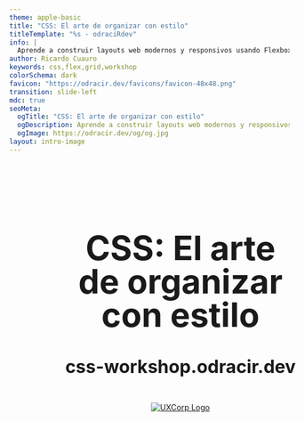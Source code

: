 ```yaml
---
theme: apple-basic
title: "CSS: El arte de organizar con estilo"
titleTemplate: "%s - odraciRdev"
info: |
  Aprende a construir layouts web modernos y responsivos usando Flexbox y CSS Grid. En este taller 100% práctico, exploraremos las herramientas más potentes de CSS para maquetar páginas web, con ejemplos en vivo, ejercicios interactivos y tips. Ideal para personas que están dando sus primeros pasos en el desarrollo front-end o que quieren mejorar sus habilidades de maquetación.
author: Ricardo Cuauro
keywords: css,flex,grid,workshop
colorSchema: dark
favicon: "https://odracir.dev/favicons/favicon-48x48.png"
transition: slide-left
mdc: true
seoMeta:
  ogTitle: "CSS: El arte de organizar con estilo"
  ogDescription: Aprende a construir layouts web modernos y responsivos usando Flexbox y CSS Grid. En este taller 100% práctico, exploraremos las herramientas más potentes de CSS para maquetar páginas web, con ejemplos en vivo, ejercicios interactivos y tips. Ideal para personas que están dando sus primeros pasos en el desarrollo front-end o que quieren mejorar sus habilidades de maquetación.
  ogImage: https://odracir.dev/og/og.jpg
layout: intro-image
---
```


<main>
  <h1 class="title">CSS: El arte de organizar con estilo</h1>
  <h2 class="subtitle">css-workshop.odracir.dev</h2>

  <a href="https://uxcorprangel.github.io/" target="_blank" class="uxcorp-link">
    <img 
      src="/assets/uxcorp-logo.webp" 
      alt="UXCorp Logo" 
      class="uxcorp"
    />
  </a>

  <div class="buttons">
    <a href="https://linkedin.com/in/ricardocuauro" target="_blank" class="slidev-icon-btn">
      <carbon:logo-linkedin />
    </a>
    <a href="https://github.com/odracirdev" target="_blank" class="slidev-icon-btn">
      <carbon:logo-github />
    </a>
  </div>
</main>

<style>
  main {
    height: 100%;
    width: 100%;
    background-image: url("/assets/slides-bg-1.webp");
    background-repeat: no-repeat;
    background-size: cover;
    padding-left: 3.5rem;
    padding-right: 3.5rem;
    padding-top: 2.5rem;
    padding-bottom: 2.5rem;

    h1, h2 {
      text-align: center;
      text-wrap: balance;
    }

    .title {
      font-size: 3.75rem;
      line-height: 1;
    }

    .subtitle {
      font-size: 2rem;
      margin-top: 48px;
      line-height: 1;
    }

     .uxcorp-link {
      display: block;
      width: fit-content;
      margin: 48px auto 0;
      border: none;

      .uxcorp {
        max-width: 220px;
      }
    }

    .buttons {
      position: absolute;
      right: 20px;
      bottom: 20px;
    }
  }

  .slidev-layout {
    padding: 0 !important;
  }
</style>

---
transition: fade-out
title: Introducción
layout: two-cols
---

<h1>¡Hola! Me llamo Ricardo.</h1>

<ul>
  <li v-click>Soy desarrollador web autodidacta.</li>
  <li v-click>También streamer de código (En pausa).</li>
  <li v-click>Trabajo en Cencosud.</li>
  <li v-click>Me gusta el open source y las comunidades como esta.</li>
</ul>

<h2 v-click>¿Qué vamos a ver hoy?</h2>

<ul>
  <li v-click>Introducción a CSS moderno.</li>
  <li v-click>Flexbox desde cero.</li>
  <li v-click>CSS Grid desde cero.</li>
  <li v-click>Flex vs Grid.</li>
</ul>

<p v-click>Si nos da tiempo... <strong>¡Un proyecto final!</strong> <span v-mark.circle.blue="10">Con premio.</span></p>

::right::

<img src="/assets/odracir.webp" alt="odraciR" class="avatar">

<style>
  .avatar {
    max-width: 200px;
    margin: 0 auto;
  }
</style>

---
transition: slide-up
title: ¿Qué es CSS?
layout: statement
---
Pero antes de comenzar...

# ¿Qué es CSS?

---
transition: slide-up
title: Definición de CSS (Manz)
layout: quote
---
# "CSS es un lenguaje de estilos para dotar de apariencia y aspecto visual a una página o sitio web (entre otras cosas). También es conocido como el mayor enemigo de los programadores backend."
ManzDev

---
transition: slide-up
title: CSS Moderno
layout: statement
---

Momento "teórico". 🫣
# Introducción a CSS moderno

<img src="/assets/css3-css6.avif" alt="CSS 3 a CSS 6" style="max-width: 300px; display: block; margin: auto;">

---
title: "CSS Moderno: antes vs ahora 1"
---

# CSS Moderno: antes vs ahora


<h2 style="margin-top: 16px;">Agrupación de selectores</h2>

Reescribir de forma más compacta y sencilla los selectores múltiples combinados. <a href="https://lenguajecss.com/css/selectores/combinadores-logicos/#el-combinador-is" target="_blank">Más info.</a>

````md magic-move {lines: true}
```css
/* Antes */
.container .item,
.container .parent,
.container .element {
  /* ... */
}
```

```css
/* Ahora */
.container :is(.item, .parent, .element) {
  /* ... */
}
```
````

<v-click>
<h2 style="margin-top: 16px;">Escribir colores</h2>

Escribir colores RGB con canales alfa (transparencias). <a href="https://lenguajecss.com/css/colores/funcion-rgb/#la-funci%C3%B3n-rgb" target="_blank">Más info.</a>

````md magic-move {lines: true}
```css
/* Antes */
.container {
  background: rgba(255, 255, 0, 0.5); /* #ffff0080 */
}
```

```css
/* Ahora */
.container {
  background: rgb(100% 100% 0 / 50%); /* #ffff0080 */
}
```
````
</v-click>

---
title: "CSS Moderno: antes vs ahora 2"
---

# CSS Moderno: antes vs ahora

<h2 style="margin-top: 16px;">Anidar código CSS</h2>

Crear componentes CSS nativos autocontenidos dentro de otros. <a href="https://lenguajecss.com/css/calidad-de-codigo/css-nesting/" target="_blank">Más info.</a>


````md magic-move {lines: true}
```css
/* Antes */
.parent {
  background: grey;
}

.parent .element {
  background: darkred;
}

.parent .element:hover {
  background: red;
}
```

```css
/* Ahora */
.parent {
  background: grey;

  & .element {
    background: darkred;

    &:hover {
      background: red;
    }
  }
}
```
````

---
title: "CSS Moderno: antes vs ahora 3"
---

# CSS Moderno: antes vs ahora

<h2 style="margin-top: 16px;">Centrar el contenido de un elemento</h2>

Realizar un centrado en ambos ejes directamente, con una sola propiedad. <a href="https://lenguajecss.com/css/maquetacion-y-colocacion/grid-css-alinear/" target="_blank">Más info.</a>


````md magic-move {lines: true}
```css
/* Antes */
.parent {
  display: grid;
  justify-items: center;
  align-items: center;
}
```

```css
/* Ahora */
.parent {
  display: grid;
  place-items: center;
}
```
````

<v-click>
<h2 style="margin-top: 16px;">Reutilizar información</h2>

Utilizar custom properties para guardar información en variables. <a href="https://lenguajecss.com/css/cascada-css/css-custom-properties/" target="_blank">Más info.</a>


````md magic-move {lines: true}
```css
/* Antes */
.parent {
  width: 300px;
  height: 300px;
  background: grey;
}
```

```css
/* Ahora */
.parent {
  --size: 300px;

  width: var(--size);
  height: var(--size);
  background: var(--color, grey);
}
```
````
</v-click>

---
title: "CSS Moderno: antes vs ahora 4"
---

# CSS Moderno: antes vs ahora

<h2 style="margin-top: 16px;">Sintaxis flexible de rangos</h2>

Posibilidad de utilizar una sintaxis más amigable para media queries. <a href="https://lenguajecss.com/css/responsive-web-design/media-queries/#media-query-range-syntax" target="_blank">Más info.</a>


````md magic-move {lines: true}
```css
/* Antes */
@media (min-width: 800px) and
       (max-width: 1280px) {
  .menu {
    background: red;
  }
}
```

```css
/* Ahora */
@media (800px <= width <= 1280px) {
  .menu {
    background: red;
  }
}
```
````

---
transition: slide-up
title: ¿Por qué usamos Flexbox y Grid hoy en día?
layout: statement
---

Un poquito más de cháchara... 🙊
# ¿Por qué usamos Flexbox y Grid hoy en día?

---
transition: slide-up
title: Demo 1
layout: statement
---

# Demostración

<a href="https://codepen.io/Ricardo-Cuauro/full/GgJpzMY" target="_blank">Flexbox y Grid</a>

<a href="https://codepen.io/Ricardo-Cuauro/full/EajVrLm" target="_blank">Comparación de Layouts</a>

<h2>Extra</h2>

<div style="display: flex; justify-content: center; gap: 24px; margin-bottom: 16px;">
  <a href="https://web.archive.org/web/20061201035518/http://www.habbo.es/" target="_blank">Habbo (2006)</a>
  <a href="view-source:https://web.archive.org/web/20061201035518/http://www.habbo.es/" target="_blank">Código fuente</a>
</div>
<div style="display: flex; justify-content: center; gap: 24px;">
  <a href="https://www.habbo.es/" target="_blank">Habbo (actualidad)</a>
  <a href="view-source:https://www.habbo.es/" target="_blank">Código fuente</a>
</div>

---
transition: slide-up
title: Flexbox desde cero
layout: statement
---

¡Ahora sí! A lo que vinimos. 🍻
# Flexbox desde cero

---
transition: slide-up
title: "Flexbox: Conceptos clave"
layout: two-cols
layoutClass: gap-8
---

<small>Te la creíste... Seguimos con teoría. 🤭</small>
# Flexbox desde cero
## Conceptos clave

<small v-click>Pero te prometo que serán cortos y fáciles de entender. 🥹</small>

<ul>
  <li v-click><code>display: flex</code></li>
  <li v-click><code>flex-direction</code>, <code>justify-content</code>, <code>align-items</code></li>
  <li v-click><code>flex-wrap</code>, <code>gap</code></li>
</ul>

<v-click>
<h1>¿Entendieron?</h1>
<small>El que diga que no es backend de los buenos 🤣</small>
</v-click>

::right::

<div style="height: 100%; display: flex; align-items: center;">
  <img v-if="$slidev.nav.clicks === 2" src="/assets/flex/display-flex.webp" alt="display: flex">
  <img v-if="$slidev.nav.clicks === 3" src="/assets/flex/flex-direction.webp" alt="flex-direction">
  <img v-if="$slidev.nav.clicks === 4" src="/assets/flex/justify-content.webp" alt="justify-content">
  <img v-if="$slidev.nav.clicks >= 5" src="/assets/flex/flex-combinations.webp" alt="flex combinations">
</div>



---
transition: slide-up
title: Ejercicios flex
layout: statement
---

Ahora es tu turno 🫵🏻
# 🧑🏻‍💻 Ejercicios prácticos

---
transition: slide-up
title: Ejercicios flex 1
layout: fact
---

# Ejercicio 1
<v-click>Centrar un botón en el medio de la pantalla (horizontal y vertical).</v-click>
<a v-click href="https://codepen.io/Ricardo-Cuauro/pen/QwbjPyQ" target="_blank">Comenzar</a>

---
transition: slide-up
title: Ejercicios flex 2
layout: fact
---

# Ejercicio 2
<v-click>Tarjetas de productos con misma altura y alineación flexible.</v-click>
<a v-click href="https://codepen.io/Ricardo-Cuauro/pen/VYLvNKe" target="_blank">Comenzar</a>

---
transition: slide-up
title: Ejercicios flex 3
layout: fact
---

# ¡Desafío grupal!
<v-click>Diseñar un layout de perfil de usuario usando sólo Flexbox.</v-click>
<a v-click href="https://codepen.io/Ricardo-Cuauro/pen/myJegmR" target="_blank">Comenzar</a>

---
transition: slide-up
title: Grid desde cero
layout: statement
---

🚨 Nooooo ¡La polizia! Nooo 🚨
# Grid desde cero

---
transition: slide-up
title: "Grid: Conceptos clave"
layout: two-cols
layoutClass: gap-8
---

<small>No teman, ya verán lo fácil que es 😉</small>
# Grid desde cero
## Conceptos clave

<ul>
  <li v-click><code>display: grid</code></li>
  <li v-click><code>grid-template-columns</code>, <code>grid-template-rows</code></li>
  <li v-click><code>grid-row</code>, <code>grid-column</code>, <code>gap</code></li>
</ul>

::right::

<div class="examples">
  <img v-if="$slidev.nav.clicks <= 5" src="/assets/grid/display-grid.webp" alt="display: grid">
</div>

<style>
  .examples {
    height: 100%;
    display: flex; 
    flex-direction: column; 
    align-items: center; 
    justify-content: center;
    gap: 20px;
  }
</style>

---
transition: slide-up
title: "Grid: Conceptos clave"
layout: two-cols
layoutClass: gap-8
---

# Grid desde cero
## Conceptos clave

<div class="examples">

````md magic-move {lines: true}
```css
.container {
  display: grid;
}
```

```css
.container {
  display: grid;
  grid-template-columns: 50px 50px 50px;
  grid-template-rows: 30px 30px 30px;
}
```

```css
.container {
  display: grid;
  grid-template-columns: 50px 50px 50px;
  grid-template-rows: 30px 30px 30px;
  gap: 8px;
}

.item-a {
  grid-row: 1 / 2;
  grid-column: 1 / 4;
}

.item-b {
  grid-row: 2 / 4;
  grid-column: 1 / 2;
}

.item-c {
  grid-row: 2 / 4;
  grid-column: 2 / 4;
}
```
````

</div>

::right::

<div class="graphic">
  <img v-if="$slidev.nav.clicks <= 5" src="/assets/grid/display-grid.webp" alt="display: grid">

  <h2 v-click>¿Viste que es fácil? 🐣</h2>
</div>

<style>
  .examples {
    height: 100%;
    width: 100%;
    display: grid; 
    align-items: center;
  }

  .graphic {
    height: 100%;
    display: flex; 
    flex-direction: column; 
    align-items: center; 
    justify-content: center;
    gap: 20px;
  }
</style>


---
transition: slide-up
title: Ejercicios grid
layout: statement
---

Ahora es tu turno 🫵🏻 (Si, otra vez)
# 🧑🏻‍💻 Ejercicios prácticos

---
transition: slide-up
title: Ejercicios grid 1
layout: fact
---

# Ejercicio 3
<v-click>Crear un layout de blog (header, sidebar, main, footer).</v-click>
<p v-click><small>Puede ser grupal 😉</small></p>
<a v-click href="https://codepen.io/Ricardo-Cuauro/pen/JodYqjb" target="_blank">Comenzar</a>

---
transition: slide-up
title: Ejercicios grid 2
layout: fact
---

# Ejercicio 4
<v-click>Galería de imágenes responsive (Sin media query).</v-click>
<p v-click><small>Puede ser grupal 😉</small></p>
<a v-click href="https://codepen.io/Ricardo-Cuauro/pen/vEONwEW" target="_blank">Comenzar</a>


---
transition: slide-up
title: Flex vs grid
layout: statement
---

¡Lo logramos! Llegamos vivos al final 🤪
# Flex vs Grid

---
transition: slide-up
title: Proyecto final
layout: statement
---

Lo prometido es deuda...
# ¡Proyecto final!

<v-click>Para quienes quieran llevarse una recompensa 🪅</v-click>

---
transition: slide-up
title: Definición del proyecto
layout: two-cols
---

# Build Challenge

Crea una página responsive de portafolio personal (sencilla) que combine Flex y Grid.

<v-click>Debe tener:</v-click>

<ul>
  <li v-click>Header con navegación</li>
  <li v-click>Sección "Sobre mí"</li>
  <li v-click>Galería o sección de proyectos</li>
  <li v-click>Footer</li>
</ul>

<h2 v-click>¡Vamos que está fácil!</h2>

<v-click>No es obligatorio.</v-click>

::right::

<h1 v-click>¿Cuál es el premio?</h1>

<v-click>Una polera de tu lenguaje de programación favorito o incluso una tecnología. Por ejemplo...</v-click>

<div style="display: flex; justify-content: center; margin: 20px; 0">
  <img v-click src="/assets/CSS-is-Awesome-Black-Front.webp" alt="CSS Is Awesome" style="max-width: 300px;">
</div>

<v-click>Para ganar solo debes terminar primero. 😉</v-click>

---
transition: slide-up
title: Gracias
layout: image
---

<main class="container">
  <h1>¡Gracias!</h1>

  <a href="https://www.duoc.cl/" target="_blank" style="border: none;">
      <img 
        src="/assets/duoc-uc.webp" 
        alt="Duoc UC Logo"
        style="max-width: 400px"
      />
    </a>

  <div class="communities">
    <a href="https://uxcorprangel.github.io/" target="_blank">
      <img 
        src="/assets/uxcorp-logo.webp" 
        alt="UXCorp Logo"
      />
    </a>
    <a href="https://techschool.lat/" target="_blank">
      <img 
        src="/assets/techschool-logo.webp"
        alt="Techscool Logo"
      />
    </a>
    <a href="https://jschile.org/" target="_blank">
      <img 
        src="/assets/js-chile.webp"
        alt="JavaScript Chile Logo"
      />
    </a>
    <a href="https://storefordevs.com/" target="_blank">
      <img 
        src="/assets/store-for-devs.webp"
        alt="Store for devs Logo"
      />
    </a>
  </div>
</main>

<style>
  .container {
    width: 100%;
    height: 100%;
    display: flex;
    flex-direction: column;
    justify-content: center;
    align-items: center;
    gap: 64px;
    background-image: url("/assets/slides-bg-1.webp");
    background-repeat: no-repeat;
    background-size: cover;

    h1 {
      font-size: 3.75rem;
    }

    .communities {
      display: flex;
      justify-content: center;
      align-items: center;
      gap: 48px;

      a {
        border: none;
      }

      & img {
        max-height: 160px;
        aspect-ratio: 1/1;
        object-fit: contain;
      }    
    }
  }

  .slidev-layout {
    padding: 0 !important;
  }
</style>
